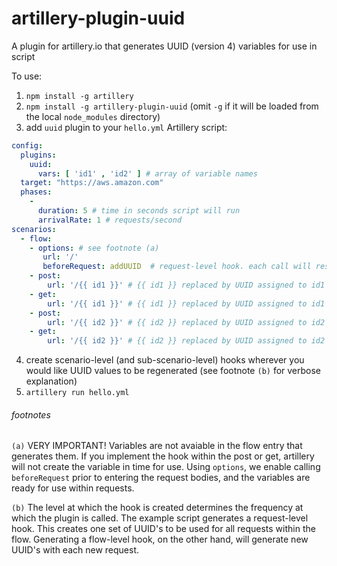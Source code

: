 # artillery-plugin-uuid

A plugin for artillery.io that generates UUID (version 4) variables for use in script

To use:

1. `npm install -g artillery`
2. `npm install -g artillery-plugin-uuid` (omit `-g` if it will be loaded from the local `node_modules` directory)
3. add `uuid` plugin to your `hello.yml` Artillery script:


```yaml
config:
  plugins:
    uuid:
      vars: [ 'id1' , 'id2' ] # array of variable names
  target: "https://aws.amazon.com"
  phases:
    -
      duration: 5 # time in seconds script will run
      arrivalRate: 1 # requests/second
scenarios:
  - flow:
    - options: # see footnote (a)
       url: '/'
       beforeRequest: addUUID  # request-level hook. each call will reset variable values to a new UUID
    - post:
        url: '/{{ id1 }}' # {{ id1 }} replaced by UUID assigned to id1
    - get:
        url: '/{{ id1 }}' # {{ id1 }} replaced by UUID assigned to id1
    - post:
        url: '/{{ id2 }}' # {{ id2 }} replaced by UUID assigned to id2
    - get:
        url: '/{{ id2 }}' # {{ id2 }} replaced by UUID assigned to id2
```
4. create scenario-level (and sub-scenario-level) hooks wherever you would like UUID values to be regenerated (see footnote `(b)` for verbose explanation)
5. `artillery run hello.yml`


###### footnotes
`(a)` VERY IMPORTANT! Variables are not avaiable in the flow entry that generates them. If you implement the hook within
the post or get, artillery will not create the variable in time for use. Using `options`, we enable calling `beforeRequest` prior to entering the
request bodies, and the variables are ready for use within requests.

`(b)` The level at which the hook is created determines the frequency at which the plugin is called.
The example script generates a request-level hook. This creates one set of UUID's to be used for all
requests within the flow. Generating a flow-level hook, on the other hand, will generate new UUID's with each
new request.
